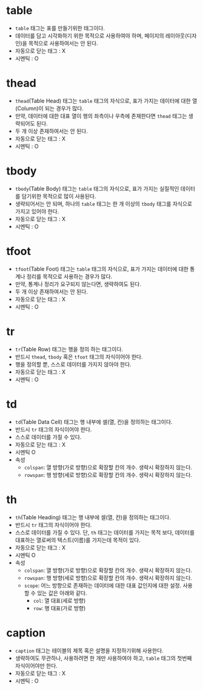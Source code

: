 # table

- `table` 태그는 표를 만들기위한 태그이다.
- 데이터를 담고 시각화하기 위한 목적으로 사용하여야 하며, 페이지의 레이아웃(디자인)을 목적으로 사용하여서는 안 된다.
- 자동으로 닫는 태그 : X
- 시멘틱 : O

# thead

- `thead`(Table Head) 태그는 `table` 태그의 자식으로, 표가 가지는 데이터에 대한 열(Column)이 되는 경우가 많다.
- 만약, 데이터에 대한 대표 열이 행의 좌측이나 우측에 존재한다면 `thead` 태그는 생략되어도 된다.
- 두 개 이상 존재하여서는 안 된다.
- 자동으로 닫는 태그 : X
- 시멘틱 : O

# tbody

- `tbody`(Table Body) 태그는 `table` 태그의 자식으로, 표가 가지는 실질적인 데이터를 담기위한 목적으로 많이 사용된다.
- 생략되어서는 안 되며, 하나의 `table` 태그는 한 개 이상의 `tbody` 태그를 자식으로 가지고 있어야 한다.
- 자동으로 닫는 태그 : X
- 시멘틱 : O

# tfoot

- `tfoot`(Table Foot) 태그는 `table` 태그의 자식으로, 표가 가지는 데이터에 대한 통계나 정리를 목적으로 사용하는 경우가 많다.
- 만약, 통계나 정리가 요구되지 않는다면, 생략하여도 된다.
- 두 개 이상 존재하여서는 안 된다.
- 자동으로 닫는 태그 : X
- 시멘틱 : O

# tr

- `tr`(Table Row) 태그는 행을 정의 하는 태그이다.
- 반드시 `thead`, `tbody` 혹은 `tfoot` 태그의 자식이어야 한다.
- 행을 정의할 뿐, 스스로 데이터를 가지지 않아야 한다.
- 자동으로 닫는 태그 : X
- 시멘틱 : O

# td

- `td`(Table Data Cell) 태그는 행 내부에 셀(열, 칸)을 정의하는 태그이다.
- 반드시 `tr` 태그의 자식이어야 한다.
- 스스로 데이터를 가질 수 있다.
- 자동으로 닫는 태그 : X
- 시멘틱  O
- 속성
  - `colspan`: 열 방향(가로 방향)으로 확장할 칸의 개수. 생략시 확장하지 않는다.
  - `rowspan`: 행 방향(세로 방향)으로 확장할 칸의 개수. 생략시 확장하지 않는다.

# th

- `th`(Table Heading) 태그는 행 내부에 셀(열, 칸)을 정의하는 태그이다.
- 반드시 `tr` 태그의 자식이어야 한다.
- 스스로 데이터를 가질 수 있다. 단, `th` 태그는 데이터를 가지는 목적 보다, 데이터를 대표하는 열로써의 텍스트(이름)를 가지는데 목적이 있다.
- 자동으로 닫는 태그 : X
- 시멘틱  O
- 속성
    - `colspan`: 열 방향(가로 방향)으로 확장할 칸의 개수. 생략시 확장하지 않는다.
    - `rowspan`: 행 방향(세로 방향)으로 확장할 칸의 개수. 생략시 확장하지 않는다.
    - `scope`: 어느 방향으로 존재하는 데이터에 대한 대표 값인지에 대한 설정. 사용할 수 있는 값은 아래와 같다.
      - `col`: 열 대표(세로 방향)
      - `row`: 행 대표(가로 방향)

# caption

- `caption` 태그는 테이블의 제목 혹은 설명을 지정하기위해 사용한다.
- 생략하여도 무관하나, 사용하려면 한 개만 사용하여야 하고, `table` 태그의 첫번째 자식이어야만 한다.
- 자동으로 닫는 태그 : X
- 시멘틱 : O